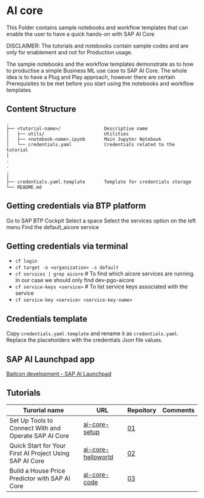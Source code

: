 # AI core

This Folder contains sample notebooks and workflow templates that can enable the user to have a quick hands-on with SAP AI Core

DISCLAIMER: The tutorials and notebooks contain sample codes and are only for enablement and not for Production usage.

The sample notebooks and the workflow templates demonstrate as to how to productise a simple Business ML use case to SAP AI Core. The whole idea is to have a Plug and Play approach, however there are certain Prerequisites to be met before you start using the notebooks and workflow templates

## Content Structure

```
.
├── <tutorial-name>/                Descriptive name
│   ├── utils/                      Utilities
│   ├── <notebook-name>.ipynb       Main Jupyter Notebook
│   └── credentials.yaml            Credentials related to the tutorial
│
.
.
.
│
├── credentials.yaml.template       Template for credentials storage
└── README.md
```

## Getting credentials via BTP platform

Go to SAP BTP Cockpit
Select a space
Select the services option on the left menu
Find the default_aicore service

## Getting credentials via terminal

- `cf login`
- `cf target -o <organization> -s default`
- `cf services | grep aicore` # To find which aicore services are running. In our case we should only find dev-pgo-aicore
- `cf service-keys <service>` # To list service keys associated with the service
- `cf service-key <service> <service-key-name>`

## Credentials template

Copy `credentials.yaml.template` and rename it as `credentials.yaml`.
Replace the placeholders with the credentials Json file values.

## SAP AI Launchpad app

[Baitcon development - SAP AI Launchpad](https://baitcondevelopment.ai-launchpad.prod.us-east-1.aws.apps.ml.hana.ondemand.com/)

## Tutorials

|Turorial name|URL|Repoitory|Comments|
|-------------|---|---------|--------|
|Set Up Tools to Connect With and Operate SAP AI Core|[ai-core-setup](https://developers.sap.com/tutorials/ai-core-setup.html)|[01](https://github.com/SAP-samples/ai-core-samples/tree/main/02_ai_core/tutorials/01_create_your_first_machine_learning_project_using_sap_ai_core/01_01_set_up_tools_to_connect_with_and_operate_sap_ai_core)||
|Quick Start for Your First AI Project Using SAP AI Core|[ai-core-helloworld](https://developers.sap.com/tutorials/ai-core-helloworld.html)|[02](https://github.com/SAP-samples/ai-core-samples/tree/main/02_ai_core/tutorials/01_create_your_first_machine_learning_project_using_sap_ai_core/01_02_quick_start_for_your_first_ai_project_using_ai_core)||
|Build a House Price Predictor with SAP AI Core|[ai-core-code](https://developers.sap.com/tutorials/ai-core-code.html)|[03](https://github.com/SAP-samples/ai-core-samples/tree/main/02_ai_core/tutorials/01_create_your_first_machine_learning_project_using_sap_ai_core/01_03_build_a_house_price_predictor_with_sap_ai_core)||